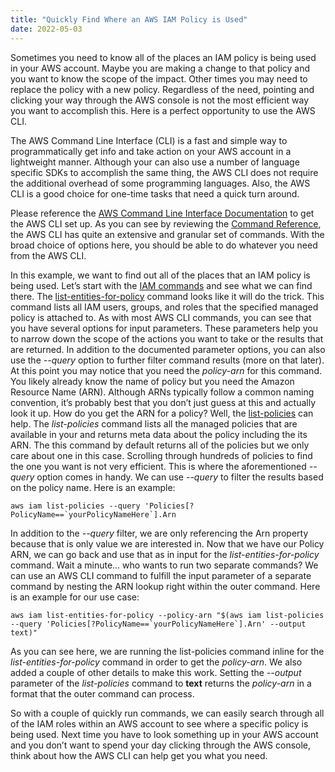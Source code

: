 ```yaml
---
title: "Quickly Find Where an AWS IAM Policy is Used"
date: 2022-05-03
---
```


Sometimes you need to know all of the places an IAM policy is being used in your AWS account. Maybe you are making a change to that policy and you want to know the scope of the impact. Other times you may need to replace the policy with a new policy. Regardless of the need, pointing and clicking your way through the AWS console is not the most efficient way you want to accomplish this. Here is a perfect opportunity to use the AWS CLI.

The AWS Command Line Interface (CLI) is a fast and simple way to programmatically get info and take action on your AWS account in a lightweight manner. Although your can also use a number of language specific SDKs to accomplish the same thing, the AWS CLI does not require the additional overhead of some programming languages. Also, the AWS CLI is a good choice for one-time tasks that need a quick turn around. 

Please reference the [AWS Command Line Interface Documentation](https://aws.amazon.com/cli/) to get the AWS CLI set up. As you can see by reviewing the [Command Reference](https://awscli.amazonaws.com/v2/documentation/api/latest/reference/index.html), the AWS CLI has quite an extensive and granular set of commands. With the broad choice of options here, you should be able to do whatever you need from the AWS CLI.  

In this example, we want to find out all of the places that an IAM policy is being used. Let’s start with the [IAM commands](https://awscli.amazonaws.com/v2/documentation/api/latest/reference/iam/index.html) and see what we can find there. The [list-entities-for-policy](https://awscli.amazonaws.com/v2/documentation/api/latest/reference/iam/list-entities-for-policy.html) command looks like it will do the trick. This command lists all IAM users, groups, and roles that the specified managed policy is attached to. As with most AWS CLI commands, you can see that you have several options for input parameters. These parameters help you to narrow down the scope of the actions you want to take or the results that are returned. In addition to the documented parameter options, you can also use the _--query_ option to further filter command results (more on that later). At this point you may notice that you need the _policy-arn_ for this command. You likely already know the name of policy but you need the Amazon Resource Name (ARN). Although ARNs typically follow a common naming convention, it’s probably best that you don’t just guess at this and actually look it up. How do you get the ARN for a policy? Well, the [list-policies](https://awscli.amazonaws.com/v2/documentation/api/latest/reference/iam/list-policies.html) can help. The _list-policies_ command lists all the managed policies that are available in your and returns meta data about the policy including the its ARN. The this command by default returns all of the policies but we only care about one in this case. Scrolling through hundreds of policies to find the one you want is not very efficient. This is where the aforementioned _--query_ option comes in handy. We can use _--query_ to filter the results based on the policy name. Here is an example:

```
aws iam list-policies --query 'Policies[?PolicyName==`yourPolicyNameHere`].Arn
```

In addition to the _--query_ filter, we are only referencing the Arn property because that is only value we are interested in. Now that we have our Policy ARN, we can go back and use that as in input for the _list-entities-for-policy_ command. Wait a minute... who wants to run two separate commands? We can use an AWS CLI command to fulfill the input parameter of a separate command by nesting the ARN lookup right within the outer command. Here is an example for our use case:


```
aws iam list-entities-for-policy --policy-arn "$(aws iam list-policies --query 'Policies[?PolicyName==`yourPolicyNameHere`].Arn' --output text)"
```

As you can see here, we are running the list-policies command inline for the _list-entities-for-policy_ command in order to get the _policy-arn_. We also added a couple of other details to make this work. Setting the _--output_ parameter of the _list-policies_ command to **text** returns the _policy-arn_ in a format that the outer command can process. 

So with a couple of quickly run commands, we can easily search through all of the IAM roles within an AWS account to see where a specific policy is being used. Next time you have to look something up in your AWS account and you don’t want to spend your day clicking through the AWS console, think about how the AWS CLI can help get you what you need.

